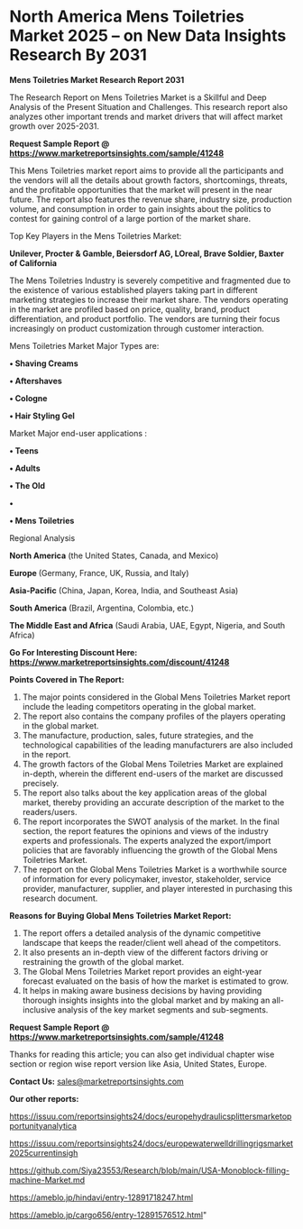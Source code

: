 # North America Mens Toiletries Market 2025 – on New Data Insights Research By 2031

<strong>Mens Toiletries Market Research Report 2031</strong>

The Research Report on Mens Toiletries Market is a Skillful and Deep Analysis of the Present Situation and Challenges. This research report also analyzes other important trends and market drivers that will affect market growth over 2025-2031.

<strong>Request Sample Report @ <a href=https://www.marketreportsinsights.com/sample/41248>https://www.marketreportsinsights.com/sample/41248</a></strong>

This Mens Toiletries market report aims to provide all the participants and the vendors will all the details about growth factors, shortcomings, threats, and the profitable opportunities that the market will present in the near future. The report also features the revenue share, industry size, production volume, and consumption in order to gain insights about the politics to contest for gaining control of a large portion of the market share.

Top Key Players in the Mens Toiletries Market:

<strong>Unilever, Procter & Gamble, Beiersdorf AG, LOreal, Brave Soldier, Baxter of California</strong>

The Mens Toiletries Industry is severely competitive and fragmented due to the existence of various established players taking part in different marketing strategies to increase their market share. The vendors operating in the market are profiled based on price, quality, brand, product differentiation, and product portfolio. The vendors are turning their focus increasingly on product customization through customer interaction.

Mens Toiletries Market Major Types are:

<strong>•  Shaving Creams

•  Aftershaves

•  Cologne

•  Hair Styling Gel</strong>

Market Major end-user applications :

<strong>•  Teens

•  Adults

•  The Old

•  

•  Mens Toiletries</strong>

Regional Analysis

</u><strong><b>North America</b></strong> (the United States, Canada, and Mexico)

<strong><b>Europe </b></strong>(Germany, France, UK, Russia, and Italy)

<strong><b>Asia-Pacific</b></strong> (China, Japan, Korea, India, and Southeast Asia)

<strong><b>South America</b></strong> (Brazil, Argentina, Colombia, etc.)

<strong><b>The Middle East and Africa</b></strong> (Saudi Arabia, UAE, Egypt, Nigeria, and South Africa)

<strong>Go For Interesting Discount Here: <a href=https://www.marketreportsinsights.com/discount/41248>https://www.marketreportsinsights.com/discount/41248</a></strong>

<strong>Points Covered in The Report:</strong>
<ol>
  <li>The major points considered in the Global Mens Toiletries Market report include the leading competitors operating in the global market.</li>
  <li>The report also contains the company profiles of the players operating in the global market.</li>
  <li>The manufacture, production, sales, future strategies, and the technological capabilities of the leading manufacturers are also included in the report.</li>
  <li>The growth factors of the Global Mens Toiletries Market are explained in-depth, wherein the different end-users of the market are discussed precisely.</li>
  <li>The report also talks about the key application areas of the global market, thereby providing an accurate description of the market to the readers/users.</li>
  <li>The report incorporates the SWOT analysis of the market. In the final section, the report features the opinions and views of the industry experts and professionals. The experts analyzed the export/import policies that are favorably influencing the growth of the Global Mens Toiletries Market.</li>
  <li>The report on the Global Mens Toiletries Market is a worthwhile source of information for every policymaker, investor, stakeholder, service provider, manufacturer, supplier, and player interested in purchasing this research document.</li>
</ol>
<strong>Reasons for Buying Global Mens Toiletries Market Report:</strong>

<ol>
  <li>The report offers a detailed analysis of the dynamic competitive landscape that keeps the reader/client well ahead of the competitors.</li>
  <li>It also presents an in-depth view of the different factors driving or restraining the growth of the global market.</li>
  <li>The Global Mens Toiletries Market report provides an eight-year forecast evaluated on the basis of how the market is estimated to grow.</li>
  <li>It helps in making aware business decisions by having providing thorough insights insights into the global market and by making an all-inclusive analysis of the key market segments and sub-segments.</li>
</ol>
<strong>Request Sample Report @ <a href=https://www.marketreportsinsights.com/sample/41248>https://www.marketreportsinsights.com/sample/41248</a></strong>


Thanks for reading this article; you can also get individual chapter wise section or region wise report version like Asia, United States, Europe.

<strong>Contact Us:</strong>
sales@marketreportsinsights.com

<strong>Our other reports:</strong>

<a href=https://issuu.com/reportsinsights24/docs/europehydraulicsplittersmarketopportunityanalytica>https://issuu.com/reportsinsights24/docs/europehydraulicsplittersmarketopportunityanalytica</a>

<a href=https://issuu.com/reportsinsights24/docs/europewaterwelldrillingrigsmarket2025currentinsigh>https://issuu.com/reportsinsights24/docs/europewaterwelldrillingrigsmarket2025currentinsigh</a>

<a href=https://github.com/Siya23553/Research/blob/main/USA-Monoblock-filling-machine-Market.md>https://github.com/Siya23553/Research/blob/main/USA-Monoblock-filling-machine-Market.md</a>

<a href=https://ameblo.jp/hindavi/entry-12891718247.html>https://ameblo.jp/hindavi/entry-12891718247.html</a>

<a href=https://ameblo.jp/cargo656/entry-12891576512.html>https://ameblo.jp/cargo656/entry-12891576512.html</a>"
